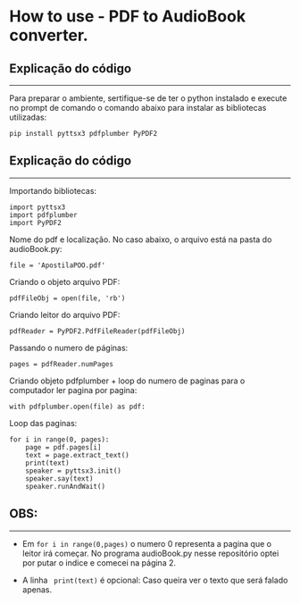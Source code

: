 # How to use - PDF to AudioBook converter.

## Explicação do código
<hr>

Para preparar o ambiente, sertifique-se de ter o python instalado e execute no prompt de comando o comando abaixo para instalar as bibliotecas utilizadas:

```
pip install pyttsx3 pdfplumber PyPDF2
```

## Explicação do código
<hr>

Importando bibliotecas:
```
import pyttsx3
import pdfplumber
import PyPDF2
```

Nome do pdf e localização. No caso abaixo, o arquivo está na pasta do audioBook.py:
```
file = 'ApostilaPOO.pdf'
```

Criando o objeto arquivo PDF:
```
pdfFileObj = open(file, 'rb')
```

Criando leitor do arquivo PDF:
```
pdfReader = PyPDF2.PdfFileReader(pdfFileObj)
```

Passando o numero de páginas:
```
pages = pdfReader.numPages
```

Criando objeto pdfplumber + loop do numero de paginas para o computador ler pagina por pagina: 
```
with pdfplumber.open(file) as pdf:
```
Loop das paginas:
```
for i in range(0, pages):
    page = pdf.pages[i]
    text = page.extract_text()
    print(text)
    speaker = pyttsx3.init()
    speaker.say(text)
    speaker.runAndWait()
```

## OBS:
<hr>

* Em ``` for i in range(0,pages) ``` o numero 0 representa a pagina que o leitor irá começar. No programa audioBook.py nesse repositório optei por putar o indice e comecei na página 2.

* A linha ``` print(text)``` é opcional: Caso queira ver o texto que será falado apenas.
